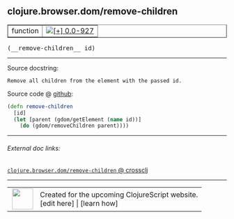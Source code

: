 ## clojure.browser.dom/remove-children



 <table border="1">
<tr>
<td>function</td>
<td><a href="https://github.com/cljsinfo/cljs-api-docs/tree/0.0-927"><img valign="middle" alt="[+] 0.0-927" title="Added in 0.0-927" src="https://img.shields.io/badge/+-0.0--927-lightgrey.svg"></a> </td>
</tr>
</table>


 <samp>
(__remove-children__ id)<br>
</samp>

---





Source docstring:

```
Remove all children from the element with the passed id.
```


Source code @ [github](https://github.com/clojure/clojurescript/blob/r2629/src/cljs/clojure/browser/dom.cljs#L92-L96):

```clj
(defn remove-children
  [id]
  (let [parent (gdom/getElement (name id))]
    (do (gdom/removeChildren parent))))
```

<!--
Repo - tag - source tree - lines:

 <pre>
clojurescript @ r2629
└── src
    └── cljs
        └── clojure
            └── browser
                └── <ins>[dom.cljs:92-96](https://github.com/clojure/clojurescript/blob/r2629/src/cljs/clojure/browser/dom.cljs#L92-L96)</ins>
</pre>

-->

---



###### External doc links:

[`clojure.browser.dom/remove-children` @ crossclj](http://crossclj.info/fun/clojure.browser.dom.cljs/remove-children.html)<br>

---

 <table>
<tr><td>
<img valign="middle" align="right" width="48px" src="http://i.imgur.com/Hi20huC.png">
</td><td>
Created for the upcoming ClojureScript website.<br>
[edit here] | [learn how]
</td></tr></table>

[edit here]:https://github.com/cljsinfo/cljs-api-docs/blob/master/cljsdoc/clojure.browser.dom_remove-children.cljsdoc
[learn how]:https://github.com/cljsinfo/cljs-api-docs/wiki/cljsdoc-files

<!--

This information was too distracting to show to readers, but I'll leave it
commented here since it is helpful to:

- pretty-print the data used to generate this document
- and show how to retrieve that data



The API data for this symbol:

```clj
{:ns "clojure.browser.dom",
 :name "remove-children",
 :signature ["[id]"],
 :history [["+" "0.0-927"]],
 :type "function",
 :full-name-encode "clojure.browser.dom_remove-children",
 :source {:code "(defn remove-children\n  [id]\n  (let [parent (gdom/getElement (name id))]\n    (do (gdom/removeChildren parent))))",
          :title "Source code",
          :repo "clojurescript",
          :tag "r2629",
          :filename "src/cljs/clojure/browser/dom.cljs",
          :lines [92 96]},
 :full-name "clojure.browser.dom/remove-children",
 :docstring "Remove all children from the element with the passed id."}

```

Retrieve the API data for this symbol:

```clj
;; from Clojure REPL
(require '[clojure.edn :as edn])
(-> (slurp "https://raw.githubusercontent.com/cljsinfo/cljs-api-docs/catalog/cljs-api.edn")
    (edn/read-string)
    (get-in [:symbols "clojure.browser.dom/remove-children"]))
```

-->
